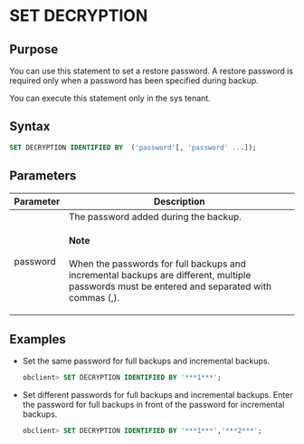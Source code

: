 # SET DECRYPTION

## Purpose

You can use this statement to set a restore password. A restore password is required only when a password has been specified during backup.

You can execute this statement only in the sys tenant.

## Syntax

```sql
SET DECRYPTION IDENTIFIED BY  ('password'[, 'password' ...]);
```

## Parameters

| Parameter | Description |
|----------|---------------------------------------------------------------------------------------------|
| password | The password added during the backup.  <main id="notice" type='explain'><h4>Note</h4><p> When the passwords for full backups and incremental backups are different, multiple passwords must be entered and separated with commas (,). </p></main>  |

## Examples

* Set the same password for full backups and incremental backups.

   ```sql
   obclient> SET DECRYPTION IDENTIFIED BY '***1***';
   ```

* Set different passwords for full backups and incremental backups. Enter the password for full backups in front of the password for incremental backups.

   ```sql
   obclient> SET DECRYPTION IDENTIFIED BY '***1***','***2***';
   ```
